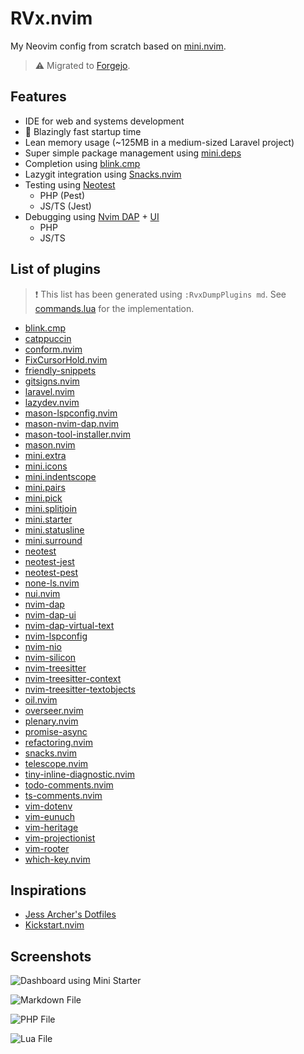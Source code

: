 # RVx.nvim

My Neovim config from scratch based on [mini.nvim](https://github.com/echasnovski/mini.nvim).

> ⚠ Migrated to [Forgejo](https://code.rvx.works/RVxLab/rvx.nvim).

## Features

- IDE for web and systems development
- 🚀 Blazingly fast startup time
- Lean memory usage (~125MB in a medium-sized Laravel project)
- Super simple package management using [mini.deps](https://github.com/echasnovski/mini.deps)
- Completion using [blink.cmp](https://github.com/hrsh7th/nvim-cmp)
- Lazygit integration using [Snacks.nvim](https://github.com/folke/snacks.nvim)
- Testing using [Neotest](https://github.com/nvim-neotest/neotest)
  - PHP (Pest)
  - JS/TS (Jest)
- Debugging using [Nvim DAP](https://github.com/mfussenegger/nvim-dap) + [UI](https://github.com/rcarriga/nvim-dap-ui)
  - PHP
  - JS/TS

## List of plugins

> ❗ This list has been generated using `:RvxDumpPlugins md`. See [commands.lua](./lua/commands.lua) for the implementation.

- [blink.cmp](https://github.com/saghen/blink.cmp)
- [catppuccin](https://github.com/catppuccin/nvim)
- [conform.nvim](https://github.com/stevearc/conform.nvim)
- [FixCursorHold.nvim](https://github.com/antoinemadec/FixCursorHold.nvim)
- [friendly-snippets](https://github.com/rafamadriz/friendly-snippets)
- [gitsigns.nvim](https://github.com/lewis6991/gitsigns.nvim)
- [laravel.nvim](https://github.com/adalessa/laravel.nvim)
- [lazydev.nvim](https://github.com/folke/lazydev.nvim)
- [mason-lspconfig.nvim](https://github.com/williamboman/mason-lspconfig.nvim)
- [mason-nvim-dap.nvim](https://github.com/jay-babu/mason-nvim-dap.nvim)
- [mason-tool-installer.nvim](https://github.com/WhoIsSethDaniel/mason-tool-installer.nvim)
- [mason.nvim](https://github.com/williamboman/mason.nvim)
- [mini.extra](https://github.com/echasnovski/mini.extra)
- [mini.icons](https://github.com/echasnovski/mini.icons)
- [mini.indentscope](https://github.com/echasnovski/mini.indentscope)
- [mini.pairs](https://github.com/echasnovski/mini.pairs)
- [mini.pick](https://github.com/echasnovski/mini.pick)
- [mini.splitjoin](https://github.com/echasnovski/mini.splitjoin)
- [mini.starter](https://github.com/echasnovski/mini.starter)
- [mini.statusline](https://github.com/echasnovski/mini.statusline)
- [mini.surround](https://github.com/echasnovski/mini.surround)
- [neotest](https://github.com/nvim-neotest/neotest)
- [neotest-jest](https://github.com/nvim-neotest/neotest-jest)
- [neotest-pest](https://github.com/V13Axel/neotest-pest)
- [none-ls.nvim](https://github.com/nvimtools/none-ls.nvim)
- [nui.nvim](https://github.com/MunifTanjim/nui.nvim)
- [nvim-dap](https://github.com/mfussenegger/nvim-dap)
- [nvim-dap-ui](https://github.com/rcarriga/nvim-dap-ui)
- [nvim-dap-virtual-text](https://github.com/theHamsta/nvim-dap-virtual-text)
- [nvim-lspconfig](https://github.com/neovim/nvim-lspconfig)
- [nvim-nio](https://github.com/nvim-neotest/nvim-nio)
- [nvim-silicon](https://github.com/michaelrommel/nvim-silicon)
- [nvim-treesitter](https://github.com/nvim-treesitter/nvim-treesitter)
- [nvim-treesitter-context](https://github.com/nvim-treesitter/nvim-treesitter-context)
- [nvim-treesitter-textobjects](https://github.com/nvim-treesitter/nvim-treesitter-textobjects)
- [oil.nvim](https://github.com/stevearc/oil.nvim)
- [overseer.nvim](https://github.com/stevearc/overseer.nvim)
- [plenary.nvim](https://github.com/nvim-lua/plenary.nvim)
- [promise-async](https://github.com/kevinhwang91/promise-async)
- [refactoring.nvim](https://github.com/ThePrimeagen/refactoring.nvim)
- [snacks.nvim](https://github.com/folke/snacks.nvim)
- [telescope.nvim](https://github.com/nvim-telescope/telescope.nvim)
- [tiny-inline-diagnostic.nvim](https://github.com/rachartier/tiny-inline-diagnostic.nvim)
- [todo-comments.nvim](https://github.com/folke/todo-comments.nvim)
- [ts-comments.nvim](https://github.com/folke/ts-comments.nvim)
- [vim-dotenv](https://github.com/tpope/vim-dotenv)
- [vim-eunuch](https://github.com/tpope/vim-eunuch)
- [vim-heritage](https://github.com/jessarcher/vim-heritage)
- [vim-projectionist](https://github.com/tpope/vim-projectionist)
- [vim-rooter](https://github.com/airblade/vim-rooter)
- [which-key.nvim](https://github.com/folke/which-key.nvim)

## Inspirations

- [Jess Archer's Dotfiles](https://github.com/jessarcher/dotfiles)
- [Kickstart.nvim](https://github.com/nvim-lua/kickstart.nvim)

## Screenshots

![Dashboard using Mini Starter](./screenshots/starter.png)

![Markdown File](./screenshots/markdown.png)

![PHP File](./screenshots/php.png)

![Lua File](./screenshots/lua.png)
